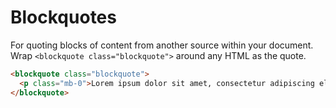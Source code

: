 # Blockquotes

For quoting blocks of content from another source within your document. Wrap `<blockquote class="blockquote">` around any HTML as the quote.

<!-- STORY -->

```html
<blockquote class="blockquote">
  <p class="mb-0">Lorem ipsum dolor sit amet, consectetur adipiscing elit.</p>
</blockquote>
```
